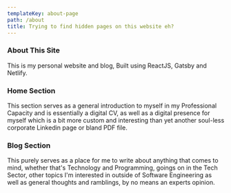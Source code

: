 ```yaml
---
templateKey: about-page
path: /about
title: Trying to find hidden pages on this website eh?
---
```

### About This Site

This is my personal website and blog, Built using ReactJS, Gatsby and Netlify.

### Home Section

This section serves as a general introduction to myself in my Professional Capacity and is essentially a digital CV, as well as a digital presence for myself which is a bit more custom and interesting than yet another soul-less corporate Linkedin page or bland PDF file.

### Blog Section

This purely serves as a place for me to write about anything that comes to mind, whether that's Technology and Programming, goings on in the Tech Sector, other topics I'm interested in outside of Software Engineering as well as general thoughts and ramblings, by no means an experts opinion.